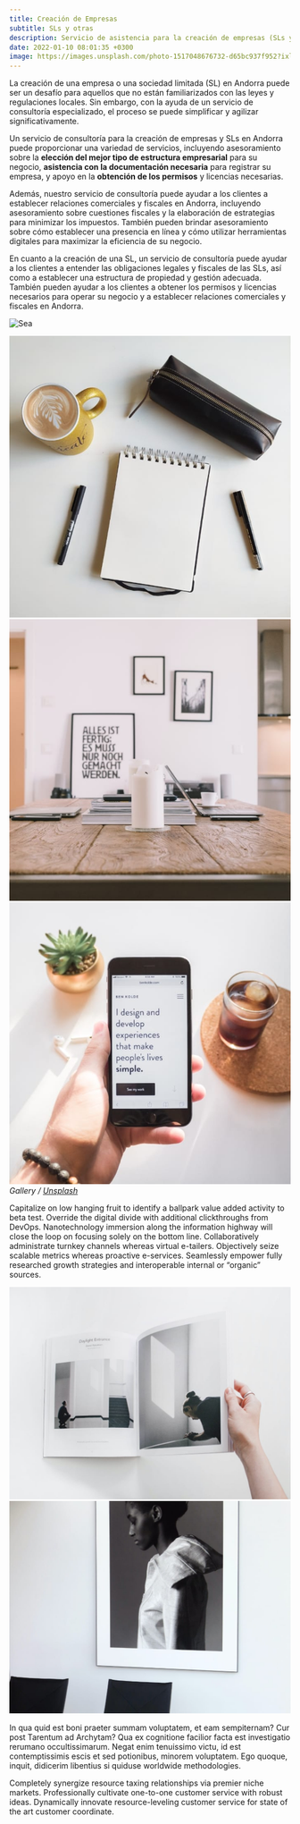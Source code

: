 ```yaml
---
title: Creación de Empresas
subtitle: SLs y otras
description: Servicio de asistencia para la creación de empresas (SLs y otras) en Andorra
date: 2022-01-10 08:01:35 +0300
image: https://images.unsplash.com/photo-1517048676732-d65bc937f952?ixlib=rb-1.2.1&ixid=MnwxMjA3fDB8MHxwaG90by1wYWdlfHx8fGVufDB8fHx8&auto=format&fit=crop&w=1170&q=80
---
```

La creación de una empresa o una sociedad limitada (SL) en Andorra puede ser un desafío para aquellos que no están familiarizados con las leyes y regulaciones locales. Sin embargo, con la ayuda de un servicio de consultoría especializado, el proceso se puede simplificar y agilizar significativamente.

Un servicio de consultoría para la creación de empresas y SLs en Andorra puede proporcionar una variedad de servicios, incluyendo asesoramiento sobre la **elección del mejor tipo de estructura empresarial** para su negocio, **asistencia con la documentación necesaria** para registrar su empresa, y apoyo en la **obtención de los permisos** y licencias necesarias.

Además, nuestro servicio de consultoría puede ayudar a los clientes a establecer relaciones comerciales y fiscales en Andorra, incluyendo asesoramiento sobre cuestiones fiscales y la elaboración de estrategias para minimizar los impuestos. También pueden brindar asesoramiento sobre cómo establecer una presencia en línea y cómo utilizar herramientas digitales para maximizar la eficiencia de su negocio.

En cuanto a la creación de una SL, un servicio de consultoría puede ayudar a los clientes a entender las obligaciones legales y fiscales de las SLs, así como a establecer una estructura de propiedad y gestión adecuada. También pueden ayudar a los clientes a obtener los permisos y licencias necesarios para operar su negocio y a establecer relaciones comerciales y fiscales en Andorra.

![Sea](https://media-exp1.licdn.com/dms/image/C4D22AQFiEdVmr9XRPg/feedshare-shrink_2048_1536/0/1630057038161?e=1649289600&v=beta&t=OlwTcOylI8wENsWdNKbTNbjhlVfVYOJi-cpYW54Kz1w)

<div class="gallery-box">
  <div class="gallery">
    <img src="/images/project-example-1.jpg" loading="lazy" alt="Project">
    <img src="/images/project-example-2.jpg" loading="lazy" alt="Project">
    <img src="/images/project-example-3.jpg" loading="lazy" alt="Project">
  </div>
  <em>Gallery / <a href="https://unsplash.com/" target="_blank">Unsplash</a></em>
</div>

Capitalize on low hanging fruit to identify a ballpark value added activity to beta test. Override the digital divide with additional clickthroughs from DevOps. Nanotechnology immersion along the information highway will close the loop on focusing solely on the bottom line. Collaboratively administrate turnkey channels whereas virtual e-tailers. Objectively seize scalable metrics whereas proactive e-services. Seamlessly empower fully researched growth strategies and interoperable internal or “organic” sources.

<div class="gallery-box">
  <div class="gallery">
    <img src="/images/project-example-4.jpg" loading="lazy" alt="Project">
    <img src="/images/project-example-5.jpg" loading="lazy" alt="Project">
  </div>
</div>

In qua quid est boni praeter summam voluptatem, et eam sempiternam? Cur post Tarentum ad Archytam? Qua ex cognitione facilior facta est investigatio rerumano occultissimarum. Negat enim tenuissimo victu, id est contemptissimis escis et sed potionibus, minorem voluptatem. Ego quoque, inquit, didicerim libentius si quiduse worldwide methodologies.

Completely synergize resource taxing relationships via premier niche markets. Professionally cultivate one-to-one customer service with robust ideas. Dynamically innovate resource-leveling customer service for state of the art customer coordinate.